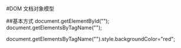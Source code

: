 #DOM 文档对象模型


##基本方式
document.getElementById("");
document.getElementsByTagName("");


document.getElementsByTagName("").style.backgroundColor="red";


